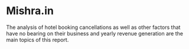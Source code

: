 # Mishra.in
The analysis of hotel booking cancellations as well as other factors that have no bearing on their business and yearly revenue generation are the main topics of this report.

